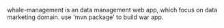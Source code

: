 whale-management is an data management web app, which focus on data marketing domain.
use 'mvn package' to build war app.